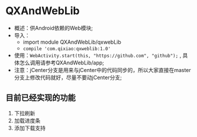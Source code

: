 # QXAndWebLib
- 概述：供Android依赖的Web模块;  
- 导入：
    * import module QXAndWebLib/qxwebLib  
    * ```compile 'com.qixiao:qxweblib:1.0'```   
- 使用：```WebActivity.start(this, "https://github.com", "github");``` , 具体怎么调用请参考QXAndWebLib/app;   
- 注意：jCenter分支是用来与jCenter中的代码同步的，所以大家直接在master分支上修改代码就好，尽量不要动jCenter分支;  

## 目前已经实现的功能  
1. 下拉刷新  
2. 加载进度条  
3. 添加下载支持
